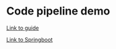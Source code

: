 # Code pipeline demo

[Link to guide](https://enlear.academy/deploy-your-spring-boot-application-using-codedeploy-and-codepipeline-4d853b1e486e)

[Link to Springboot](https://start.spring.io/#!type=maven-project&language=java&platformVersion=3.1.3&packaging=jar&jvmVersion=17&groupId=se.distansakademin&artifactId=code-pipeline-demo&name=code-pipeline-demo&description=Demo%20project%20for%20Spring%20Boot%20Elastic%20Beanstalk&packageName=se.distansakademin.code-pipeline-demo&dependencies=devtools,web,thymeleaf)
